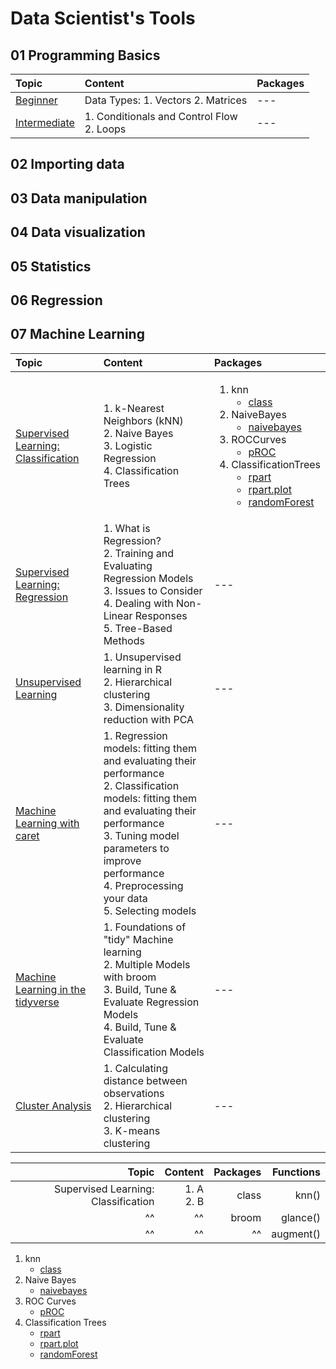 # Data Scientist's Tools

## 01 Programming Basics

| Topic | Content | Packages |
|:---|:---------|:---|
| [Beginner](https://github.com/jwarz/data-scientists-tools/tree/main/01_basics/01_R/01_programming_beginner) | Data Types:  1. Vectors 2. Matrices | --- |
| [Intermediate](https://github.com/jwarz/data-scientists-tools/tree/main/01_basics/01_R/02_programming_intermediate) | 1. Conditionals and Control Flow<br/> 2. Loops | --- |

## 02 Importing data

## 03 Data manipulation

## 04 Data visualization

## 05 Statistics

## 06 Regression

## 07 Machine Learning

| Topic | Content | Packages |
|:---|:---------|:---|
| [Supervised Learning: Classification](https://github.com/jwarz/data-scientists-tools/tree/main/07_machine_learning/01_R/supervised_learning_classification) | 1. k-Nearest Neighbors (kNN)<br/>2. Naive Bayes<br/>3. Logistic Regression<br/>4. Classification Trees | <ol><li>knn<ul><li><a href="https://CRAN.R-project.org/package=class">class</a></li></ul></li><li>NaiveBayes<ul><li><a href="https://github.com/majkamichal/naivebayes">naivebayes</a></li></ul></li><li>ROCCurves<ul><li><a href="https://github.com/xrobin/pROC">pROC</a></li></ul></li><li>ClassificationTrees<ul><li><a href="https://github.com/bethatkinson/rpart">rpart</a></li><li><a href="http://www.milbo.org/rpart-plot/index.html">rpart.plot</a></li><li><a href="https://cran.r-project.org/web/packages/randomForest/index.html">randomForest</a></li></ul></li></ol> |
| [Supervised Learning: Regression](https://github.com/jwarz/data-scientists-tools/tree/main/07_machine_learning/01_R/supervised_learning_regression) | 1. What is Regression?<br/>2. Training and Evaluating Regression Models<br/>3. Issues to Consider<br/>4. Dealing with Non-Linear Responses<br/>5. Tree-Based Methods | --- |
| [Unsupervised Learning](https://github.com/jwarz/data-scientists-tools/tree/main/07_machine_learning/01_R/unsupervised_learning) | 1. Unsupervised learning in R<br/>2. Hierarchical clustering<br/>3. Dimensionality reduction with PCA | --- |
| [Machine Learning with caret](https://github.com/jwarz/data-scientists-tools/tree/main/07_machine_learning/01_R/machine_learning_with_caret) | 1. Regression models: fitting them and evaluating their performance<br/>2. Classification models: fitting them and evaluating their performance<br/>3. Tuning model parameters to improve performance<br/>4. Preprocessing your data<br/>5. Selecting models | --- |
| [Machine Learning in the tidyverse](https://github.com/jwarz/data-scientists-tools/tree/main/07_machine_learning/01_R/machine_learning_in_the_tidyverse) | 1. Foundations of "tidy" Machine learning<br/>2. Multiple Models with broom<br/>3. Build, Tune & Evaluate Regression Models<br/>4. Build, Tune & Evaluate Classification Models | --- |
| [Cluster Analysis](https://github.com/jwarz/data-scientists-tools/tree/main/07_machine_learning/01_R/cluster_analysis) | 1. Calculating distance between observations<br/>2. Hierarchical clustering<br/>3. K-means clustering | --- |


|                               Topic |       Content | Packages | Functions |
| ----------------------------------: | ------------: | -------: | --------: |
| Supervised Learning: Classification | 1. A<br/>2. B | class    | knn()     |
| ^^                                  | ^^            | broom    | glance()  |
| ^^                                  | ^^            | ^^       | augment() |



<ol>
   <li>knn
      <ul>
         <li><a href="https://CRAN.R-project.org/package=class">class</a></li>
      </ul>
   </li>
   <li>Naive Bayes
      <ul>
         <li><a href="https://github.com/majkamichal/naivebayes">naivebayes</a></li>
      </ul>
   </li>
   <li>ROC Curves
      <ul>
         <li><a href="https://github.com/xrobin/pROC">pROC</a></li>
      </ul>
   </li>
   <li>Classification Trees
      <ul>
          <li><a href="https://github.com/bethatkinson/rpart">rpart</a></li>
          <li><a href="http://www.milbo.org/rpart-plot/index.html">rpart.plot</a></li>
          <li><a href="https://cran.r-project.org/web/packages/randomForest/index.html">randomForest</a></li>
      </ul>
   </li>
</ol>
